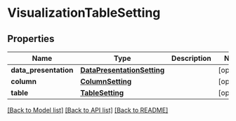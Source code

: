 # VisualizationTableSetting

## Properties
Name | Type | Description | Notes
------------ | ------------- | ------------- | -------------
**data_presentation** | [**DataPresentationSetting**](DataPresentationSetting.md) |  | [optional] 
**column** | [**ColumnSetting**](ColumnSetting.md) |  | [optional] 
**table** | [**TableSetting**](TableSetting.md) |  | [optional] 

[[Back to Model list]](../README.md#documentation-for-models) [[Back to API list]](../README.md#documentation-for-api-endpoints) [[Back to README]](../README.md)

